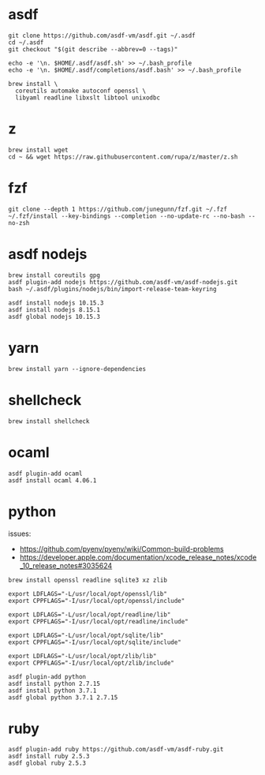 
# asdf
```shell
git clone https://github.com/asdf-vm/asdf.git ~/.asdf
cd ~/.asdf
git checkout "$(git describe --abbrev=0 --tags)"

echo -e '\n. $HOME/.asdf/asdf.sh' >> ~/.bash_profile
echo -e '\n. $HOME/.asdf/completions/asdf.bash' >> ~/.bash_profile

brew install \
  coreutils automake autoconf openssl \
  libyaml readline libxslt libtool unixodbc
```

# z
```shell
brew install wget
cd ~ && wget https://raw.githubusercontent.com/rupa/z/master/z.sh
```
# fzf
```shell
git clone --depth 1 https://github.com/junegunn/fzf.git ~/.fzf
~/.fzf/install --key-bindings --completion --no-update-rc --no-bash --no-zsh
```

# asdf nodejs

```shell
brew install coreutils gpg
asdf plugin-add nodejs https://github.com/asdf-vm/asdf-nodejs.git
bash ~/.asdf/plugins/nodejs/bin/import-release-team-keyring

asdf install nodejs 10.15.3
asdf install nodejs 8.15.1
asdf global nodejs 10.15.3
```

# yarn

```shell
brew install yarn --ignore-dependencies
```

# shellcheck

```shell
brew install shellcheck
```

# ocaml
```shell
asdf plugin-add ocaml
asdf install ocaml 4.06.1
```

# python

issues:
* https://github.com/pyenv/pyenv/wiki/Common-build-problems
* https://developer.apple.com/documentation/xcode_release_notes/xcode_10_release_notes#3035624

```shell
brew install openssl readline sqlite3 xz zlib

export LDFLAGS="-L/usr/local/opt/openssl/lib"
export CPPFLAGS="-I/usr/local/opt/openssl/include"

export LDFLAGS="-L/usr/local/opt/readline/lib"
export CPPFLAGS="-I/usr/local/opt/readline/include"

export LDFLAGS="-L/usr/local/opt/sqlite/lib"
export CPPFLAGS="-I/usr/local/opt/sqlite/include"

export LDFLAGS="-L/usr/local/opt/zlib/lib"
export CPPFLAGS="-I/usr/local/opt/zlib/include"

asdf plugin-add python
asdf install python 2.7.15
asdf install python 3.7.1
asdf global python 3.7.1 2.7.15
```

# ruby

```shell
asdf plugin-add ruby https://github.com/asdf-vm/asdf-ruby.git
asdf install ruby 2.5.3
asdf global ruby 2.5.3
```